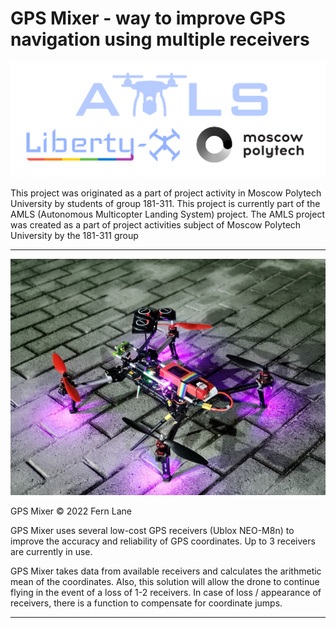 # GPS Mixer - way to improve GPS navigation using multiple receivers

![Logo](/git_images/logo_book.png "Logo")

This project was originated as a part of project activity in Moscow Polytech University by students of group 181-311.
This project is currently part of the AMLS (Autonomous Multicopter Landing System) project. The AMLS project was created as a part of project activities subject of Moscow Polytech University by the 181-311 group

----------

![Photo](PHOTO.png "Photo")

GPS Mixer © 2022 Fern Lane

GPS Mixer uses several low-cost GPS receivers (Ublox NEO-M8n) to improve the accuracy and reliability of GPS coordinates. Up to 3 receivers are currently in use.

GPS Mixer takes data from available receivers and calculates the arithmetic mean of the coordinates. Also, this solution will allow the drone to continue flying in the event of a loss of 1-2 receivers. In case of loss / appearance of receivers, there is a function to compensate for coordinate jumps.

----------
